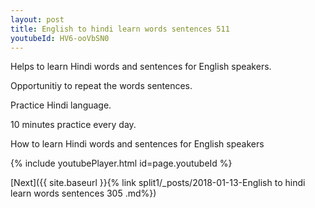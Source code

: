 ```yaml
---
layout: post
title: English to hindi learn words sentences 511 
youtubeId: HV6-ooVbSN0
---
```

 
 
Helps to learn Hindi words and sentences for English speakers.

Opportunitiy to repeat the words sentences. 

Practice Hindi language. 
 
10 minutes practice every day. 
 
How to learn Hindi words and sentences for English speakers 
 
{% include youtubePlayer.html id=page.youtubeId %}
 
 
[Next]({{ site.baseurl }}{% link  split1/_posts/2018-01-13-English to hindi learn words sentences 305 .md%})
 
